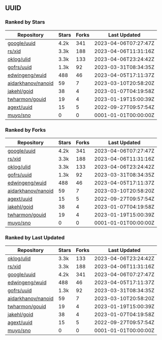 ## UUID

### Ranked by Stars

| Repository | Stars | Forks | Last Updated |
|------------|-------|-------|--------------|
| [google/uuid](https://github.com/google/uuid) | 4.2k | 341 | 2023-04-06T07:27:47Z |
| [rs/xid](https://github.com/rs/xid) | 3.3k | 188 | 2023-04-06T11:31:16Z |
| [oklog/ulid](https://github.com/oklog/ulid) | 3.3k | 133 | 2023-04-06T23:24:42Z |
| [gofrs/uuid](https://github.com/gofrs/uuid) | 1.3k | 92 | 2023-03-31T08:34:35Z |
| [edwingeng/wuid](https://github.com/edwingeng/wuid) | 488 | 46 | 2023-04-05T17:11:37Z |
| [aidarkhanov/nanoid](https://github.com/aidarkhanov/nanoid) | 59 | 7 | 2023-03-10T20:58:20Z |
| [jakehl/goid](https://github.com/jakehl/goid) | 38 | 4 | 2023-01-07T04:19:58Z |
| [twharmon/gouid](https://github.com/twharmon/gouid) | 19 | 4 | 2023-01-19T15:00:39Z |
| [agext/uuid](https://github.com/agext/uuid) | 15 | 5 | 2022-09-27T09:57:54Z |
| [muyo/sno](https://github.com/muyo/sno) | 0 | 0 | 0001-01-01T00:00:00Z |

### Ranked by Forks

| Repository | Stars | Forks | Last Updated |
|------------|-------|-------|--------------|
| [google/uuid](https://github.com/google/uuid) | 4.2k | 341 | 2023-04-06T07:27:47Z |
| [rs/xid](https://github.com/rs/xid) | 3.3k | 188 | 2023-04-06T11:31:16Z |
| [oklog/ulid](https://github.com/oklog/ulid) | 3.3k | 133 | 2023-04-06T23:24:42Z |
| [gofrs/uuid](https://github.com/gofrs/uuid) | 1.3k | 92 | 2023-03-31T08:34:35Z |
| [edwingeng/wuid](https://github.com/edwingeng/wuid) | 488 | 46 | 2023-04-05T17:11:37Z |
| [aidarkhanov/nanoid](https://github.com/aidarkhanov/nanoid) | 59 | 7 | 2023-03-10T20:58:20Z |
| [agext/uuid](https://github.com/agext/uuid) | 15 | 5 | 2022-09-27T09:57:54Z |
| [jakehl/goid](https://github.com/jakehl/goid) | 38 | 4 | 2023-01-07T04:19:58Z |
| [twharmon/gouid](https://github.com/twharmon/gouid) | 19 | 4 | 2023-01-19T15:00:39Z |
| [muyo/sno](https://github.com/muyo/sno) | 0 | 0 | 0001-01-01T00:00:00Z |

### Ranked by Last Updated

| Repository | Stars | Forks | Last Updated |
|------------|-------|-------|--------------|
| [oklog/ulid](https://github.com/oklog/ulid) | 3.3k | 133 | 2023-04-06T23:24:42Z |
| [rs/xid](https://github.com/rs/xid) | 3.3k | 188 | 2023-04-06T11:31:16Z |
| [google/uuid](https://github.com/google/uuid) | 4.2k | 341 | 2023-04-06T07:27:47Z |
| [edwingeng/wuid](https://github.com/edwingeng/wuid) | 488 | 46 | 2023-04-05T17:11:37Z |
| [gofrs/uuid](https://github.com/gofrs/uuid) | 1.3k | 92 | 2023-03-31T08:34:35Z |
| [aidarkhanov/nanoid](https://github.com/aidarkhanov/nanoid) | 59 | 7 | 2023-03-10T20:58:20Z |
| [twharmon/gouid](https://github.com/twharmon/gouid) | 19 | 4 | 2023-01-19T15:00:39Z |
| [jakehl/goid](https://github.com/jakehl/goid) | 38 | 4 | 2023-01-07T04:19:58Z |
| [agext/uuid](https://github.com/agext/uuid) | 15 | 5 | 2022-09-27T09:57:54Z |
| [muyo/sno](https://github.com/muyo/sno) | 0 | 0 | 0001-01-01T00:00:00Z |

